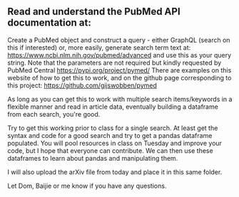 ## Read and understand the PubMed API documentation at: 
Create a PubMed object and construct a query - either GraphQL (search on this if interested) or, more easily, generate search term text at:
https://www.ncbi.nlm.nih.gov/pubmed/advanced and use this as your query string.
Note that the parameters are not required but kindly requested by PubMed Central
https://pypi.org/project/pymed/
There are examples on this website of how to get this to work, and on the github page corresponding to this project:
https://github.com/gijswobben/pymed

As long as you can get this to work with multiple search items/keywords in a flexible manner and read in article data, eventually building a dataframe from each search, you're good.

Try to get this working prior to class for a single search. 
At least get the syntax and code for a good search and try to get a pandas dataframe populated.
You will pool resources in class on Tuesday and improve your code, but I hope that everyone can contribute. 
We can then use these dataframes to learn about pandas and manipulating them.

I will also upload the arXiv file from today and place it in this same folder.

Let Dom, Baijie or me know if you have any questions.


